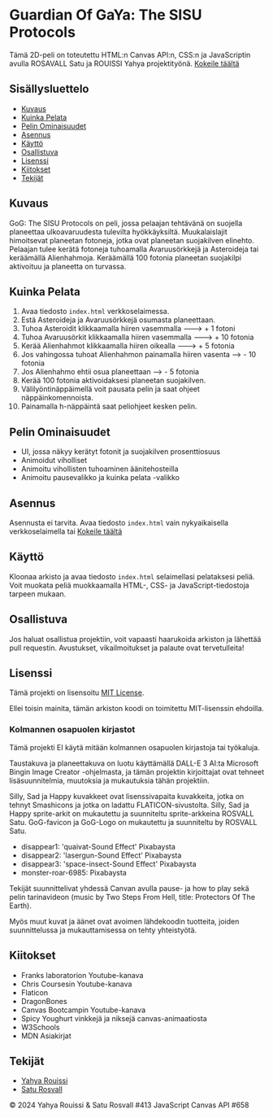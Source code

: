 # Guardian Of GaYa: The SISU Protocols

Tämä 2D-peli on toteutettu HTML:n Canvas API:n, CSS:n ja JavaScriptin avulla ROSAVALL Satu ja ROUISSI Yahya projektityönä.
[Kokeile täältä](https://saturosvall.github.io/Canvas-API-ryhmatyo/)

## Sisällysluettelo

- [Kuvaus](#kuvaus)
- [Kuinka Pelata](#kuinka-pelata)
- [Pelin Ominaisuudet](#pelin-ominaisuudet)
- [Asennus](#asennus)
- [Käyttö](#käyttö)
- [Osallistuva](#osallistuva)
- [Lisenssi](#lisenssi)
- [Kiitokset](#kiitokset)
- [Tekijät](#tekijät)

## Kuvaus

GoG: The SISU Protocols on peli, jossa pelaajan tehtävänä on suojella planeettaa ulkoavaruudesta tulevilta hyökkäyksiltä. Muukalaislajit himoitsevat planeetan fotoneja, jotka ovat planeetan suojakilven elinehto. Pelaajan tulee kerätä fotoneja tuhoamalla Avaruusörkkejä ja Asteroideja tai keräämällä Alienhahmoja. Keräämällä 100 fotonia planeetan suojakilpi aktivoituu ja planeetta on turvassa.

## Kuinka Pelata

1. Avaa tiedosto `index.html` verkkoselaimessa.
2. Estä Asteroideja ja Avaruusörkkejä osumasta planeettaan.
3. Tuhoa Asteroidit klikkaamalla hiiren vasemmalla ---> + 1 fotoni
4. Tuhoa Avaruusörkit klikkaamalla hiiren vasemmalla ---> + 10 fotonia
5. Kerää Alienhahmot klikkaamalla hiiren oikealla ---> + 5 fotonia
6. Jos vahingossa tuhoat Alienhahmon painamalla hiiren vasenta --> - 10 fotonia
7. Jos Alienhahmo ehtii osua planeettaan --> - 5 fotonia
8. Kerää 100 fotonia aktivoidaksesi planeetan suojakilven.
9. Välilyöntinäppäimellä voit pausata pelin ja saat ohjeet näppäinkomennoista.
10. Painamalla h-näppäintä saat peliohjeet kesken pelin.

## Pelin Ominaisuudet

- UI, jossa näkyy kerätyt fotonit ja suojakilven prosenttiosuus
- Animoidut viholliset
- Animoitu vihollisten tuhoaminen äänitehosteilla
- Animoitu pausevalikko ja kuinka pelata -valikko

## Asennus

Asennusta ei tarvita. Avaa tiedosto `index.html` vain nykyaikaisella verkkoselaimella tai [Kokeile täältä](https://saturosvall.github.io/Canvas-API-ryhmatyo/)

## Käyttö

Kloonaa arkisto ja avaa tiedosto `index.html` selaimellasi pelataksesi peliä. Voit muokata peliä muokkaamalla HTML-, CSS- ja JavaScript-tiedostoja tarpeen mukaan.

## Osallistuva

Jos haluat osallistua projektiin, voit vapaasti haarukoida arkiston ja lähettää pull requestin. Avustukset, vikailmoitukset ja palaute ovat tervetulleita!

## Lisenssi

Tämä projekti on lisensoitu [MIT License](LISENSSI).

Ellei toisin mainita, tämän arkiston koodi on toimitettu MIT-lisenssin ehdoilla.

### Kolmannen osapuolen kirjastot

Tämä projekti EI käytä mitään kolmannen osapuolen kirjastoja tai työkaluja.

Taustakuva ja planeettakuva on luotu käyttämällä DALL-E 3 AI:ta Microsoft Bingin Image Creator -ohjelmasta, ja tämän projektin kirjoittajat ovat tehneet lisäsuunnitelmia, muutoksia ja mukautuksia tähän projektiin.

Silly, Sad ja Happy kuvakkeet ovat lisenssivapaita kuvakkeita, jotka on tehnyt Smashicons ja jotka on ladattu FLATICON-sivustolta.
Silly, Sad ja Happy sprite-arkit on mukautettu ja suunniteltu sprite-arkkeina ROSVALL Satu.
GoG-favicon ja GoG-Logo on mukautettu ja suunniteltu by ROSVALL Satu.

- disappear1: 'quaivat-Sound Effect' Pixabaysta
- disappear2: 'lasergun-Sound Effect' Pixabaysta
- disappear3: 'space-insect-Sound Effect' Pixabaysta
- monster-roar-6985: Pixabaysta

Tekijät suunnittelivat yhdessä Canvan avulla pause- ja how to play sekä pelin tarinavideon (music by Two Steps From Hell, title: Protectors Of The Earth).

Myös muut kuvat ja äänet ovat avoimen lähdekoodin tuotteita, joiden suunnittelussa ja mukauttamisessa on tehty yhteistyötä.

## Kiitokset

- Franks laboratorion Youtube-kanava
- Chris Coursesin Youtube-kanava
- Flaticon
- DragonBones
- Canvas Bootcampin Youtube-kanava
- Spicy Youghurt vinkkejä ja niksejä canvas-animaatiosta
- W3Schools
- MDN Asiakirjat

## Tekijät

- [Yahya Rouissi](https://github.com/Yaro101)
- [Satu Rosvall](https://github.com/saturosvall)

&copy; 2024 Yahya Rouissi & Satu Rosvall #413 JavaScript Canvas API #658
